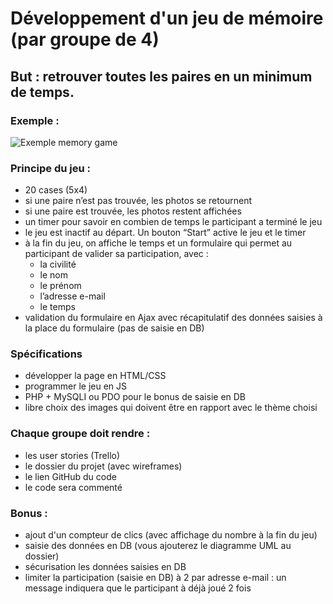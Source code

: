 # Développement d'un jeu de mémoire (par groupe de 4)

## But : retrouver toutes les paires en un minimum de temps.

### Exemple :
![Exemple memory game](http://cdn.shopify.com/s/files/1/0322/7017/products/SLM-225_B_large.jpg?v=1396120490)

### Principe du jeu :
* 20 cases (5x4)
* si une paire n’est pas trouvée, les photos se retournent
* si une paire est trouvée, les photos restent affichées
* un timer pour savoir en combien de temps le participant a terminé le jeu
* le jeu est inactif au départ. Un bouton “Start” active le jeu et le timer
* à la fin du jeu, on affiche le temps et un formulaire qui permet au participant de valider sa participation, avec :
  * la civilité
  * le nom
  * le prénom
  * l’adresse e-mail
  * le temps
* validation du formulaire en Ajax avec récapitulatif des données saisies à la place du formulaire (pas de saisie en DB)


### Spécifications
* développer la page en HTML/CSS
* programmer le jeu en JS
* PHP + MySQLI ou PDO pour le bonus de saisie en DB
* libre choix des images qui doivent être en rapport avec le thème choisi

### Chaque groupe doit rendre :
* les user stories (Trello)
* le dossier du projet (avec wireframes)
* le lien GitHub du code
* le code sera commenté


### Bonus :
* ajout d'un compteur de clics (avec affichage du nombre à la fin du jeu)
* saisie des données en DB (vous ajouterez le diagramme UML au dossier)
* sécurisation les données saisies en DB
* limiter la participation (saisie en DB) à 2 par adresse e-mail : un message indiquera que le participant à déjà joué 2 fois
